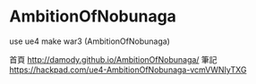 # AmbitionOfNobunaga
use ue4 make war3 (AmbitionOfNobunaga)

首頁
http://damody.github.io/AmbitionOfNobunaga/
筆記
https://hackpad.com/ue4-AmbitionOfNobunaga-vcmVWNIyTXG

